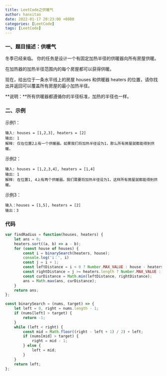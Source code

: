 ```yaml
---
title: LeetCode之供暖气
author: hanxitao
date: 2022-01-17 20:23:00 +0800
categories: [LeetCode]
tags: [LeetCode]
---
```


### 一、题目描述：供暖气

   冬季已经来临。 你的任务是设计一个有固定加热半径的供暖器向所有房屋供暖。

   在加热器的加热半径范围内的每个房屋都可以获得供暖。

   现在，给出位于一条水平线上的房屋 houses 和供暖器 heaters 的位置，请你找出并返回可以覆盖所有房屋的最小加热半径。

   **说明：**所有供暖器都遵循你的半径标准，加热的半径也一样。

### 二、示例

示例1：

    输入: houses = [1,2,3], heaters = [2]
    输出: 1
    解释: 仅在位置2上有一个供暖器。如果我们将加热半径设为1，那么所有房屋就都能得到供暖。

示例2：

    输入: houses = [1,2,3,4], heaters = [1,4]
    输出: 1
    解释: 在位置1, 4上有两个供暖器。我们需要将加热半径设为1，这样所有房屋就都能得到供暖。

示例3：

    输入：houses = [1,5], heaters = [2]
    输出：3

### 代码

```javascript
var findRadius = function(houses, heaters) {
    let ans = 0;
    heaters.sort((a, b) => a - b);
    for (const house of houses) {
        const i = binarySearch(heaters, house);
        console.log('i：', i)
        const j = i + 1;
        const leftDistance = i < 0 ? Number.MAX_VALUE : house - heaters[i];
        const rightDistance = j >= heaters.length ? Number.MAX_VALUE : heaters[j] - house;
        const curDistance = Math.min(leftDistance, rightDistance);
        ans = Math.max(ans, curDistance);
    }
    return ans;
};

const binarySearch = (nums, target) => {
    let left = 0, right = nums.length - 1;
    if (nums[left] > target) {
        return -1;
    }
    while (left < right) {
        const mid = Math.floor((right - left + 1) / 2) + left;
        if (nums[mid] > target) {
            right = mid - 1;
        } else {
            left = mid;
        }
    }
    return left;
};
```